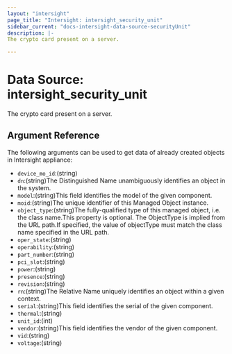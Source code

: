 ```yaml
---
layout: "intersight"
page_title: "Intersight: intersight_security_unit"
sidebar_current: "docs-intersight-data-source-securityUnit"
description: |-
The crypto card present on a server.

---
```


# Data Source: intersight_security_unit
The crypto card present on a server.

## Argument Reference
The following arguments can be used to get data of already created objects in Intersight appliance:
* `device_mo_id`:(string)
* `dn`:(string)The Distinguished Name unambiguously identifies an object in the system.
* `model`:(string)This field identifies the model of the given component.
* `moid`:(string)The unique identifier of this Managed Object instance.
* `object_type`:(string)The fully-qualified type of this managed object, i.e. the class name.This property is optional. The ObjectType is implied from the URL path.If specified, the value of objectType must match the class name specified in the URL path.
* `oper_state`:(string)
* `operability`:(string)
* `part_number`:(string)
* `pci_slot`:(string)
* `power`:(string)
* `presence`:(string)
* `revision`:(string)
* `rn`:(string)The Relative Name uniquely identifies an object within a given context.
* `serial`:(string)This field identifies the serial of the given component.
* `thermal`:(string)
* `unit_id`:(int)
* `vendor`:(string)This field identifies the vendor of the given component.
* `vid`:(string)
* `voltage`:(string)
